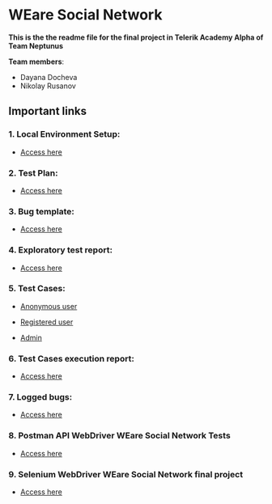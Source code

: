 # **WEare Social Network**

**This is the the readme file for the final project in Telerik Academy Alpha of Team Neptunus**

**Team members**:
- Dayana Docheva
- Nikolay Rusanov

## Important links

### 1. Local Environment Setup:
 - [Access here](https://gitlab.com/TelerikAcademy/alpha-28-qa/-/tree/master/05.%20Final%20Project/WEare%20Docker%20yml%20version)

### 2. Test Plan: 
 - [Access here](https://gitlab.com/DayanaDocheva/neptunus-final-project/-/blob/master/Documents%20and%20templates/Test_Plan.md)

### 3. Bug template: 
 - [Access here](https://gitlab.com/DayanaDocheva/neptunus-final-project/-/blob/master/Documents%20and%20templates/Bug%20template.md)

### 4. Exploratory test report:
 - [Access here](https://gitlab.com/DayanaDocheva/neptunus-final-project/-/blob/master/Test%20Reports/Exploratory%20Test%20Report.md)

### 5. Test Cases:

 - [Аnonymous user](https://gitlab.com/DayanaDocheva/neptunus-final-project/-/tree/master/Test%20Cases/Anonymous%20user)

 - [Registered user](https://gitlab.com/DayanaDocheva/neptunus-final-project/-/tree/master/Test%20Cases/Registered%20user)

 - [Admin](https://gitlab.com/DayanaDocheva/neptunus-final-project/-/tree/master/Test%20Cases/Admin)


### 6. Test Cases execution report:
 - [Access here](https://telerikacademy-my.sharepoint.com/:f:/p/nikolay_rusanov_a28_learn/EkNyCtXR4lZBtxrYGfH1OYsBHHn5guyPf5N7fUMn_Jdtag?e=bCNNlo)

### 7. Logged bugs:
 - [Access here](https://gitlab.com/DayanaDocheva/neptunus-final-project/-/issues)

### 8. Postman API WebDriver WEare Social Network Tests
 - [Access here](https://gitlab.com/DayanaDocheva/neptunus-final-project/-/tree/master/Automation/Postman%20Test%20Automation)

### 9. Selenium WebDriver WEare Social Network final project
 - [Access here](https://gitlab.com/DayanaDocheva/neptunus-final-project/-/tree/master/Automation/Selenium%20WebDriver%20Test%20Automation/WEare%20Social%20Network)